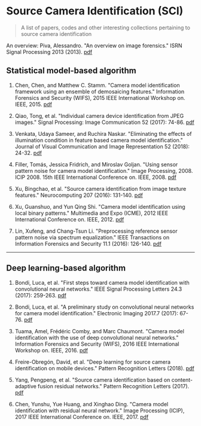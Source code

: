# Source Camera Identification (SCI)

> A list of papers, codes and other interesting collections pertaining to source camera identification

An overview: Piva, Alessandro. "An overview on image forensics." ISRN Signal Processing 2013 (2013). [pdf](http://downloads.hindawi.com/journals/isrn.signal.processing/2013/496701.pdf)

## Statistical model-based algorithm

1. Chen, Chen, and Matthew C. Stamm. "Camera model identification framework using an ensemble of demosaicing features." Information Forensics and Security (WIFS), 2015 IEEE International Workshop on. IEEE, 2015. [pdf](http://ieeexplore.ieee.org/abstract/document/7368573/)

2. Qiao, Tong, et al. "Individual camera device identification from JPEG images." Signal Processing: Image Communication 52 (2017): 74-86. [pdf](https://www.sciencedirect.com/science/article/pii/S0923596516301953)

3. Venkata, Udaya Sameer, and Ruchira Naskar. "Eliminating the effects of illumination condition in feature based camera model identification." Journal of Visual Communication and Image Representation 52 (2018): 24-32. [pdf](https://www.sciencedirect.com/science/article/pii/S1047320318300221)

4. Filler, Tomás, Jessica Fridrich, and Miroslav Goljan. "Using sensor pattern noise for camera model identification." Image Processing, 2008. ICIP 2008. 15th IEEE International Conference on. IEEE, 2008. [pdf](http://ieeexplore.ieee.org/abstract/document/4712000/)

5. Xu, Bingchao, et al. "Source camera identification from image texture features." Neurocomputing 207 (2016): 131-140. [pdf](https://www.sciencedirect.com/science/article/pii/S0925231216303319)

6. Xu, Guanshuo, and Yun Qing Shi. "Camera model identification using local binary patterns." Multimedia and Expo (ICME), 2012 IEEE International Conference on. IEEE, 2012. [pdf](http://ieeexplore.ieee.org/abstract/document/6298429/)

7. Lin, Xufeng, and Chang-Tsun Li. "Preprocessing reference sensor pattern noise via spectrum equalization." IEEE Transactions on Information Forensics and Security 11.1 (2016): 126-140. [pdf](http://ieeexplore.ieee.org/abstract/document/7265059/)

<hr>

## Deep learning-based algorithm

1. Bondi, Luca, et al. "First steps toward camera model identification with convolutional neural networks." IEEE Signal Processing Letters 24.3 (2017): 259-263. [pdf](http://ieeexplore.ieee.org/stamp/stamp.jsp?tp=&arnumber=7786852)

2. Bondi, Luca, et al. "A preliminary study on convolutional neural networks for camera model identification." Electronic Imaging 2017.7 (2017): 67-76. [pdf](http://chinesesites.library.ingentaconnect.com/content/ist/ei/2017/00002017/00000007/art00011#)

3. Tuama, Amel, Frédéric Comby, and Marc Chaumont. "Camera model identification with the use of deep convolutional neural networks." Information Forensics and Security (WIFS), 2016 IEEE International Workshop on. IEEE, 2016. [pdf](http://ieeexplore.ieee.org/abstract/document/7823908/)

4. Freire-Obregón, David, et al. "Deep learning for source camera identification on mobile devices." Pattern Recognition Letters (2018). [pdf](https://www.sciencedirect.com/science/article/pii/S0167865518300059)

5. Yang, Pengpeng, et al. "Source camera identification based on content-adaptive fusion residual networks." Pattern Recognition Letters (2017). [pdf](https://www.sciencedirect.com/science/article/pii/S0167865517303884)

6. Chen, Yunshu, Yue Huang, and Xinghao Ding. "Camera model identification with residual neural network." Image Processing (ICIP), 2017 IEEE International Conference on. IEEE, 2017. [pdf](http://ieeexplore.ieee.org/abstract/document/8297101/)

